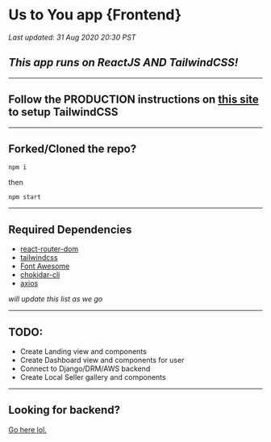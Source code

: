 # Us to You app {Frontend}
*Last updated: 31 Aug 2020 20:30 PST*
## *This app runs on ReactJS AND TailwindCSS!*
---
## Follow the PRODUCTION instructions on [this site](https://daveceddia.com/tailwind-create-react-app/#production) to setup TailwindCSS
---
## Forked/Cloned the repo?
```
npm i
```

then 

```
npm start
```
---

## Required Dependencies
- [react-router-dom](https://www.npmjs.com/package/react-router-dom)
- [tailwindcss](https://tailwindcss.com/docs/installation)
- [Font Awesome](https://fontawesome.com/how-to-use/on-the-web/using-with/react)
- [chokidar-cli](https://www.npmjs.com/package/chokidar-cli)
- [axios](https://www.npmjs.com/package/axios)

*will update this list as we go*

---

## TODO:
- Create Landing view and components
- Create Dashboard view and components for user
- Connect to Django/DRM/AWS backend
- Create Local Seller gallery and components

---

## Looking for backend?
[Go here lol.](https://github.com/RoblesAarik/hackathon_backend)

